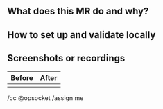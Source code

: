 ## What does this MR do and why?

<!--
Describe in detail what your merge request does and why.

Please keep this description updated with any discussion that takes place so
that reviewers can understand your intent. Keeping the description updated is
especially important if they didn't participate in the discussion.
-->

## How to set up and validate locally

<!-- Numbered steps to set up and validate changes are strongly suggested -->

## Screenshots or recordings

<!--
Please include any relevant screenshots or screen recordings that will assist
reviewers and future readers. If you need help visually verifying the change,
please leave a comment and ping who you think can help you.
-->

| Before | After  |
| ------ | ------ |
|        |        |

/cc @opsocket
/assign me
